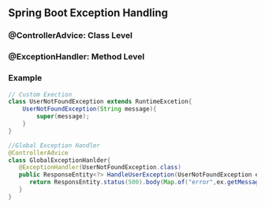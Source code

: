 
## Spring Boot Exception Handling
### @ControllerAdvice: Class Level
### @ExceptionHandler: Method Level

### Example

```java
// Custom Exection
class UserNotFoundException extends RuntimeExcetion{
    UserNotFoundException(String message){
        super(message);
    }
}

//Global Exception Handler
@ControllerAdvice
class GlobalExceptionHanlder{
   @ExceptionHandler(UserNotFoundException.class)
   public ResponseEntity<?> HandleUserException(UserNotFoundException ex){
      return ResponsEntity.status(500).body(Map.of("error",ex.getMessage()));
   }
}
```